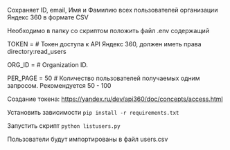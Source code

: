 Сохраняет ID, email, Имя и Фамилию всех пользователей организации Яндекс 360 в формате CSV

Необходимо в папку со скриптом положить файл .env содержащий

TOKEN =   # Токен доступа к API Яндекс 360, должен иметь права directory:read_users

ORG_ID =  # Organization ID.

PER_PAGE = 50  # Количество пользователей получаемых одним запросом. Рекомендуется 50 - 100

Создание токена: https://yandex.ru/dev/api360/doc/concepts/access.html


Установить зависимости
```pip install -r requirements.txt```

Запустить скрипт
```python listusers.py```

Пользователи будут импортированы в файл users.csv